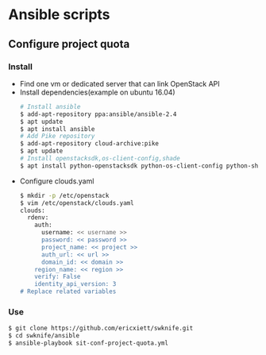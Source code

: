 # Ansible scripts

## Configure project quota

### Install
* Find one vm or dedicated server that can link OpenStack API
* Install dependencies(example on ubuntu 16.04)
    ``` bash
    # Install ansible
    $ add-apt-repository ppa:ansible/ansible-2.4
    $ apt update
    $ apt install ansible
    # Add Pike repository
    $ add-apt-repository cloud-archive:pike
    $ apt update
    # Install openstacksdk,os-client-config,shade
    $ apt install python-openstacksdk python-os-client-config python-shade
    ```
* Configure clouds.yaml
    ``` bash
    $ mkdir -p /etc/openstack
    $ vim /etc/openstack/clouds.yaml
    clouds:
      rdenv:
        auth:
          username: << username >>
          password: << password >>
          project_name: << project >>
          auth_url: << url >>
          domain_id: << domain >>
        region_name: << region >>
        verify: False
        identity_api_version: 3
    # Replace related variables
    ```
### Use
``` bash
$ git clone https://github.com/ericxiett/swknife.git
$ cd swknife/ansible
$ ansible-playbook sit-conf-project-quota.yml
```
